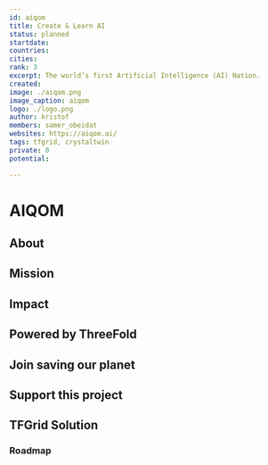 ```yaml
---
id: aiqom
title: Create & Learn AI
status: planned
startdate: 
countries:
cities: 
rank: 3
excerpt: The world’s first Artificial Intelligence (AI) Nation.
created:
image: ./aiqom.png
image_caption: aiqom
logo: ./logo.png
author: kristof
members: samer_obeidat
websites: https://aiqom.ai/
tags: tfgrid, crystaltwin
private: 0
potential:

---
```


# AIQOM

## About


## Mission


## Impact


## Powered by ThreeFold


## Join saving our planet
 

## Support this project


## TFGrid Solution

### Roadmap

